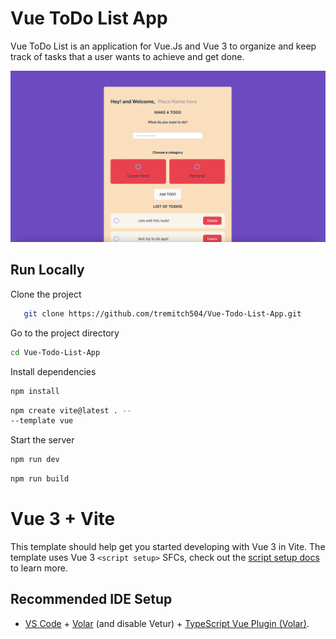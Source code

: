# Vue ToDo List App

Vue ToDo List is an application for Vue.Js and Vue 3 to organize and keep track of tasks that a user wants to achieve and get done.


<img src="./Screenshots/webpageSC.png" alt="No Screenshot" width="738" />


## Run Locally
Clone the project

```bash
   git clone https://github.com/tremitch504/Vue-Todo-List-App.git
```

Go to the project directory

```bash
cd Vue-Todo-List-App
```

Install dependencies

```bash
npm install
```
```bash
npm create vite@latest . -- 
--template vue
```

Start the server
```bash 
npm run dev
```
```bash 
npm run build
```


















# Vue 3 + Vite

This template should help get you started developing with Vue 3 in Vite. The template uses Vue 3 `<script setup>` SFCs, check out the [script setup docs](https://v3.vuejs.org/api/sfc-script-setup.html#sfc-script-setup) to learn more.

## Recommended IDE Setup

- [VS Code](https://code.visualstudio.com/) + [Volar](https://marketplace.visualstudio.com/items?itemName=Vue.volar) (and disable Vetur) + [TypeScript Vue Plugin (Volar)](https://marketplace.visualstudio.com/items?itemName=Vue.vscode-typescript-vue-plugin).



